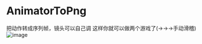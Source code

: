 # AnimatorToPng
把动作转成序列帧，镜头可以自己调
这样你就可以做两个游戏了(→→→手动滑稽)
![image](https://github.com/akukua/AnimatorToPng/blob/master/Gif/AnimatorToPng.gif)
